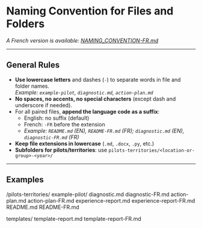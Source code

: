 # Naming Convention for Files and Folders

_A French version is available: [NAMING_CONVENTION-FR.md](./NAMING_CONVENTION-FR.md)_

---

## General Rules

- **Use lowercase letters** and dashes (`-`) to separate words in file and folder names.  
  _Example: `example-pilot`, `diagnostic.md`, `action-plan.md`_
- **No spaces, no accents, no special characters** (except dash and underscore if needed).
- For all paired files, **append the language code as a suffix**:
  - English: no suffix (default)  
  - French: `-FR` before the extension
  - _Example: `README.md` (EN), `README-FR.md` (FR); `diagnostic.md` (EN), `diagnostic-FR.md` (FR)_
- **Keep file extensions in lowercase** (`.md`, `.docx`, `.py`, etc.)
- **Subfolders for pilots/territories**: use `pilots-territories/<location-or-group>-<year>/`

---

## Examples

/pilots-territories/
    example-pilot/
        diagnostic.md
        diagnostic-FR.md
        action-plan.md
        action-plan-FR.md
        experience-report.md
        experience-report-FR.md
        README.md
        README-FR.md


templates/
    template-report.md
    template-report-FR.md
